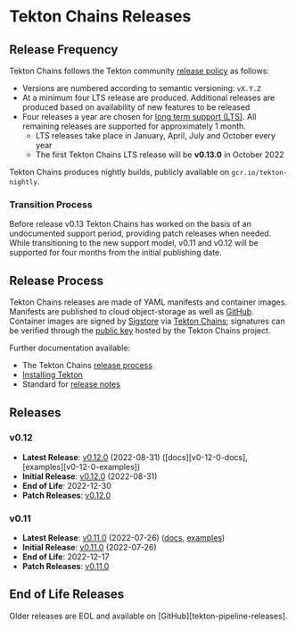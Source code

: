 # Tekton Chains Releases

## Release Frequency

Tekton Chains follows the Tekton community [release policy][release-policy]
as follows:

- Versions are numbered according to semantic versioning: `vX.Y.Z`
- At a minimum four LTS release are produced. Additional releases are
  produced based on availability of new features to be released
- Four releases a year are chosen for [long term support (LTS)](https://github.com/tektoncd/community/blob/main/releases.md#support-policy).
  All remaining releases are supported for approximately 1 month.
    - LTS releases take place in January, April, July and October every year
    - The first Tekton Chains LTS release will be **v0.13.0** in October 2022

Tekton Chains produces nightly builds, publicly available on
`gcr.io/tekton-nightly`. 

### Transition Process

Before release v0.13 Tekton Chains has worked on the basis of an undocumented
support period, providing patch releases when needed. While transitioning to
the new support model, v0.11 and v0.12 will be supported for four months from
the initial publishing date.

## Release Process

Tekton Chains releases are made of YAML manifests and container images.
Manifests are published to cloud object-storage as well as
[GitHub][tekton-chains-releases]. Container images are signed by
[Sigstore][sigstore] via [Tekton Chains][tekton-chains]; signatures can be
verified through the [public key][chains-public-key] hosted by the Tekton Chains
project.

Further documentation available:

- The Tekton Chains [release process][tekton-releases-docs]
- [Installing Tekton][tekton-installation]
- Standard for [release notes][release-notes-standards]

## Releases

### v0.12

- **Latest Release**: [v0.12.0][v0-12-0] (2022-08-31) ([docs][v0-12-0-docs], [examples][v0-12-0-examples])
- **Initial Release**: [v0.12.0][v0-12-0] (2022-08-31)
- **End of Life**: 2022-12-30
- **Patch Releases**: [v0.12.0][v0-12-0]

### v0.11

- **Latest Release**: [v0.11.0][v0-11-0] (2022-07-26) ([docs][v0-11-0-docs], [examples][v0-11-0-examples])
- **Initial Release**: [v0.11.0][v0-11-0] (2022-07-26)
- **End of Life**: 2022-12-17
- **Patch Releases**: [v0.11.0][v0-11-0]

## End of Life Releases

Older releases are EOL and available on [GitHub][tekton-pipeline-releases].


[release-policy]: https://github.com/tektoncd/community/blob/main/releases.md
[sigstore]: https://sigstore.dev
[tekton-chains]: https://github.com/tektoncd/chains
[tekton-chains-releases]: https://github.com/tektoncd/chains/releases
[chains-public-key]: https://github.com/tektoncd/chains/blob/main/tekton.pub
[tekton-releases-docs]: release/README.md
[tekton-installation]: README.md#installation
[release-notes-standards]:
    https://github.com/tektoncd/community/blob/main/standards.md#release-notes

[v0-12-2]: https://github.com/tektoncd/chains/releases/tag/v0.12.2
[v0-12-1]: https://github.com/tektoncd/chains/releases/tag/v0.12.1
[v0-12-0]: https://github.com/tektoncd/chains/releases/tag/v0.12.0
[v0-11-0]: https://github.com/tektoncd/chains/releases/tag/v0.11.0

[v0-12-2-docs]: https://github.com/tektoncd/chains/tree/v0.12.2/docs#tekton-pipelines
[v0-11-0-docs]: https://github.com/tektoncd/chains/tree/v0.11.0/docs#tekton-pipelines

[v0-12-2-examples]: https://github.com/tektoncd/chains/tree/v0.12.2/examples#examples
[v0-11-0-examples]: https://github.com/tektoncd/chains/tree/v0.11.0/examples#examples
[v0-38-4-examples]: https://github.com/tektoncd/chains/tree/v0.38.4/examples#examples
[v0-37-5-examples]: https://github.com/tektoncd/chains/tree/v0.37.5/examples#examples